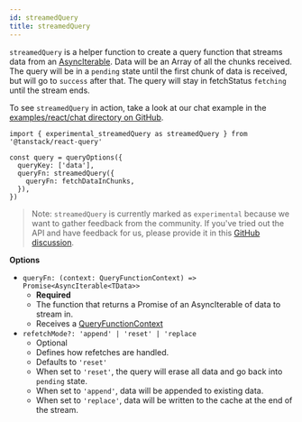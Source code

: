 ```yaml
---
id: streamedQuery
title: streamedQuery
---
```


`streamedQuery` is a helper function to create a query function that streams data from an [AsyncIterable](https://developer.mozilla.org/en-US/docs/Web/JavaScript/Reference/Global_Objects/AsyncIterator). Data will be an Array of all the chunks received. The query will be in a `pending` state until the first chunk of data is received, but will go to `success` after that. The query will stay in fetchStatus `fetching` until the stream ends.

To see `streamedQuery` in action, take a look at our chat example in the [examples/react/chat directory on GitHub](https://github.com/TanStack/query/tree/main/examples/react/chat).

```tsx
import { experimental_streamedQuery as streamedQuery } from '@tanstack/react-query'

const query = queryOptions({
  queryKey: ['data'],
  queryFn: streamedQuery({
    queryFn: fetchDataInChunks,
  }),
})
```

> Note: `streamedQuery` is currently marked as `experimental` because we want to gather feedback from the community. If you've tried out the API and have feedback for us, please provide it in this [GitHub discussion](https://github.com/TanStack/query/discussions/9065).

**Options**

- `queryFn: (context: QueryFunctionContext) => Promise<AsyncIterable<TData>>`
  - **Required**
  - The function that returns a Promise of an AsyncIterable of data to stream in.
  - Receives a [QueryFunctionContext](../../framework/react/guides/query-functions.md#queryfunctioncontext)
- `refetchMode?: 'append' | 'reset' | 'replace`
  - Optional
  - Defines how refetches are handled.
  - Defaults to `'reset'`
  - When set to `'reset'`, the query will erase all data and go back into `pending` state.
  - When set to `'append'`, data will be appended to existing data.
  - When set to `'replace'`, data will be written to the cache at the end of the stream.
